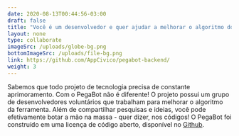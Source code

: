 ```yaml
---
date: 2020-08-13T00:44:56-03:00
draft: false
title: "Você é um desenvolvedor e quer ajudar a melhorar o algoritmo do PegaBot?"
layout: none
type: collaborate
imageSrc: /uploads/globe-bg.png
bottomImageSrc: /uploads/file-bg.png
link: https://github.com/AppCivico/pegabot-backend/
weight: 3
---
```

Sabemos que todo projeto de tecnologia precisa de constante aprimoramento. Com o PegaBot não é diferente! O projeto possui um grupo de desenvolvedores voluntários que trabalham para melhorar o algoritmo da ferramenta. Além de compartilhar pesquisas e ideias, você pode efetivamente botar a mão na massa - quer dizer, nos códigos! O PegaBot foi construído em uma licença de código aberto, disponível no [Github](https://github.com/AppCivico/pegabot).
